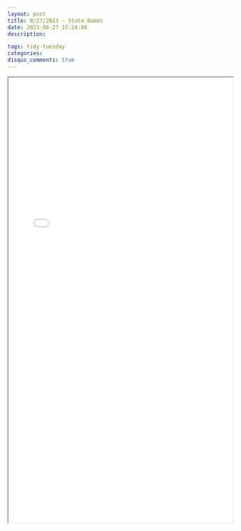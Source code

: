 ```yaml
---
layout: post
title: 8/27/2023 - State Names
date: 2023-08-27 15:24:00
description: 

tags: tidy-tuesday
categories:
disqus_comments: true
---
```


<iframe src="{{ '/assets/pdf/state-names.pdf' | relative_url }}" width="100%" height="1000px"></iframe>

